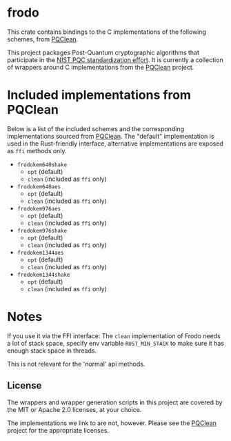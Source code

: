# frodo


This crate contains bindings to the C implementations of the following schemes,
from [PQClean][pqclean].

This project packages Post-Quantum cryptographic algorithms that participate in
the [NIST PQC standardization effort][nistpqc]. It is currently a collection of
wrappers around C implementations from the [PQClean][pqclean] project.

# Included implementations from PQClean

Below is a list of the included schemes and the corresponding implementations
sourced from [PQClean][pqclean]. The "default" implementation is used in the
Rust-friendly interface, alternative implementations are exposed as ``ffi``
methods only.

 * ``frodokem640shake``
    * ``opt`` (default)
    * ``clean`` (included as ``ffi`` only)
 * ``frodokem640aes``
    * ``opt`` (default)
    * ``clean`` (included as ``ffi`` only)
 * ``frodokem976aes``
    * ``opt`` (default)
    * ``clean`` (included as ``ffi`` only)
 * ``frodokem976shake``
    * ``opt`` (default)
    * ``clean`` (included as ``ffi`` only)
 * ``frodokem1344aes``
    * ``opt`` (default)
    * ``clean`` (included as ``ffi`` only)
 * ``frodokem1344shake``
    * ``opt`` (default)
    * ``clean`` (included as ``ffi`` only)

# Notes
If you use it via the FFI interface: The ``clean`` implementation of Frodo
needs a lot of stack space, specify env variable `RUST_MIN_STACK` to make
sure it has enough stack space in threads.

This is not relevant for the 'normal' api methods.


## License

The wrappers and wrapper generation scripts in this project are covered by the
MIT or Apache 2.0 licenses, at your choice.

The implementations we link to are not, however. Please see the [PQClean][pqclean]
project for the appropriate licenses.

[pqclean]: https://github.com/PQClean/PQClean/
[nistpqc]: https://nist.gov/pqc/